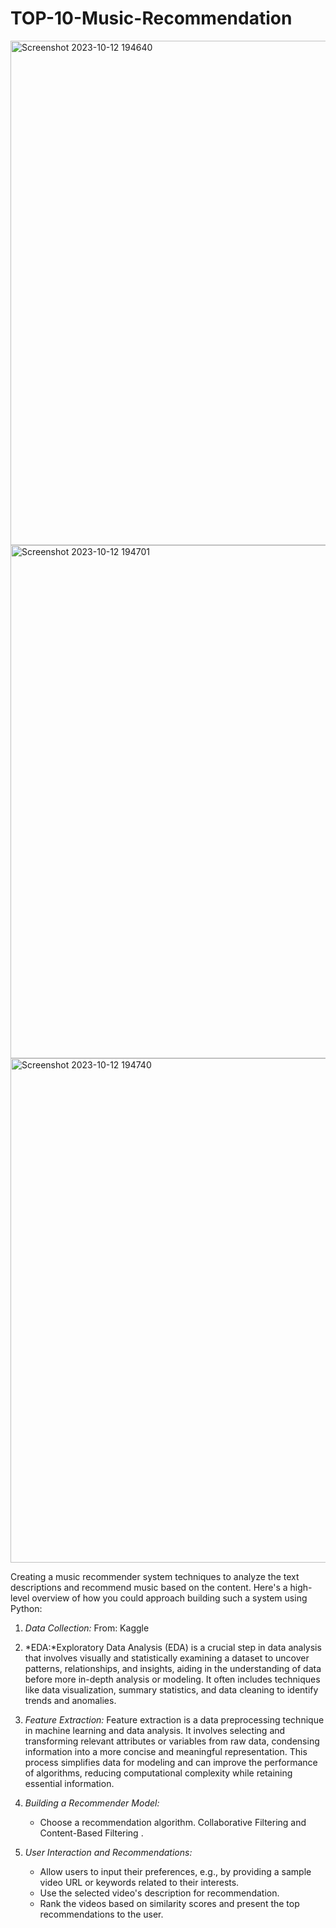# TOP-10-Music-Recommendation

<img width="807" alt="Screenshot 2023-10-12 194640" src="https://github.com/PavanRaju7/TOP-10-Music-Recommendation/assets/137611634/c6243725-866b-49da-ab2b-833f0f7c60c9">


<img width="821" alt="Screenshot 2023-10-12 194701" src="https://github.com/PavanRaju7/TOP-10-Music-Recommendation/assets/137611634/54916771-d7cf-4cf8-a7c0-086da00b28de">


<img width="807" alt="Screenshot 2023-10-12 194740" src="https://github.com/PavanRaju7/TOP-10-Music-Recommendation/assets/137611634/67af2f7a-867a-4435-b536-61680c347dcd">


Creating a music recommender system  techniques to analyze the text descriptions and recommend music based on the content. Here's a high-level overview of how you could approach building such a system using Python:

1. *Data Collection:*
   From: Kaggle

2. *EDA:*Exploratory Data Analysis (EDA) is a crucial step in data analysis that involves visually and statistically examining a dataset to uncover patterns, relationships, and insights, aiding in the understanding of data before more in-depth analysis or modeling. It often includes techniques like data visualization, summary statistics, and data cleaning to identify trends and anomalies.

3. *Feature Extraction:*
   Feature extraction is a data preprocessing technique in machine learning and data analysis. It involves selecting and transforming relevant attributes or variables from raw data, condensing information into a more concise and meaningful representation. This process simplifies data for modeling and can improve the performance of algorithms, reducing computational complexity while retaining essential information.

4. *Building a Recommender Model:*
   - Choose a recommendation algorithm. Collaborative Filtering and Content-Based Filtering .

5. *User Interaction and Recommendations:*
   - Allow users to input their preferences, e.g., by providing a sample video URL or keywords related to their interests.
   - Use the selected video's description for recommendation.
   - Rank the videos based on similarity scores and present the top recommendations to the user.
